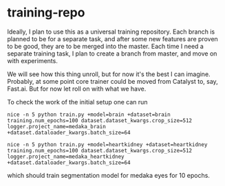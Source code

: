 # training-repo

Ideally, I plan to use this as a universal training repository.
Each branch is planned to be for a separate task, and after some new features are proven to be good, they are to be merged into the master.
Each time I need a separate training task, I plan to create a branch from master, and move on with experiments.

We will see how this thing unroll, but for now it's the best I can imagine. 
Probably, at some point core trainer could be moved from Catalyst to, say, Fast.ai. 
But for now let roll on with what we have.

To check the work of the initial setup one can run
```shell
nice -n 5 python train.py +model=brain +dataset=brain training.num_epochs=100 dataset.dataset_kwargs.crop_size=512 logger.project_name=medaka_brain +dataset.dataloader_kwargs.batch_size=64

nice -n 5 python train.py +model=heartkidney +dataset=heartkidney training.num_epochs=100 dataset.dataset_kwargs.crop_size=512 logger.project_name=medaka_heartkidney +dataset.dataloader_kwargs.batch_size=64
```
which should train segmentation model for medaka eyes for 10 epochs.

